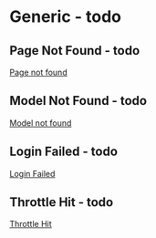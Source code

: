 # Generic - todo

## Page Not Found - todo
[Page not found](./generic/page_not_found.md)

## Model Not Found - todo
[Model not found](./generic/model_not_found.md)

## Login Failed - todo
[Login Failed](./generic/login_failed.md)

## Throttle Hit - todo
[Throttle Hit](./generic/throttle_hit.md)

